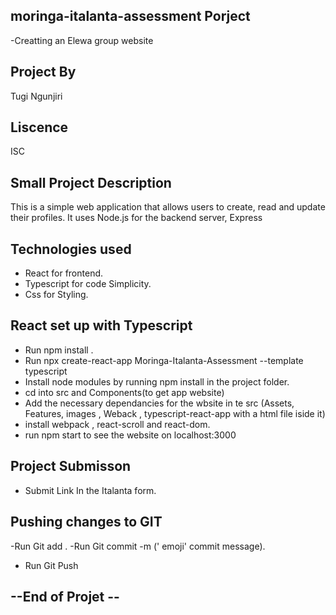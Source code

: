 ## moringa-italanta-assessment Porject
-Creatting an Elewa group website

## Project By
Tugi Ngunjiri

##  Liscence  
ISC

 ## Small Project Description
This is a simple web application that allows users to create, read and update their profiles. It uses Node.js for the backend server, Express

## Technologies used
- React for frontend.
- Typescript for code Simplicity.
- Css for Styling.

## React set up with Typescript
 - Run npm install .
 - Run  npx create-react-app Moringa-Italanta-Assessment --template typescript
 - Install node modules by running npm install in the project folder.
 - cd into src  and Components(to get app website)
 - Add the necessary dependancies for the wbsite in te src
 (Assets, Features, images , Weback , typescript-react-app with a html file iside it)
 - install webpack , react-scroll and react-dom.
 - run npm start to see the website on localhost:3000

 ## Project Submisson
- Submit Link In the Italanta form.

## Pushing changes to GIT
-Run Git add .
-Run Git commit -m (' emoji' commit message).
- Run Git Push


## --End of Projet --
